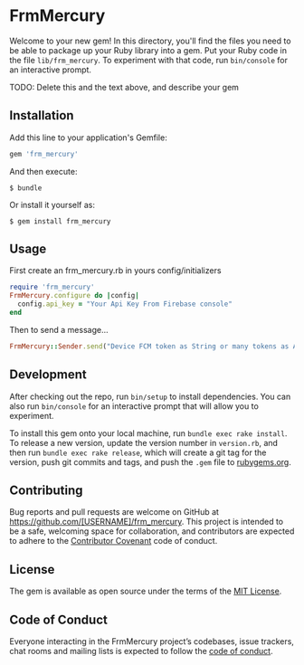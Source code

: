 # FrmMercury

Welcome to your new gem! In this directory, you'll find the files you need to be able to package up your Ruby library into a gem. Put your Ruby code in the file `lib/frm_mercury`. To experiment with that code, run `bin/console` for an interactive prompt.

TODO: Delete this and the text above, and describe your gem

## Installation

Add this line to your application's Gemfile:

```ruby
gem 'frm_mercury'
```

And then execute:

    $ bundle

Or install it yourself as:

    $ gem install frm_mercury

## Usage

First create an frm_mercury.rb in yours config/initializers

```ruby
require 'frm_mercury'
FrmMercury.configure do |config|
  config.api_key = "Your Api Key From Firebase console"
end
```

Then to send a message...
```ruby
FrmMercury::Sender.send("Device FCM token as String or many tokens as Array", "Some title", "Some body message", "sound.mp3 (Leave empty for default)", "Hash in case you want to send extra info (optional)")
```

## Development

After checking out the repo, run `bin/setup` to install dependencies. You can also run `bin/console` for an interactive prompt that will allow you to experiment.

To install this gem onto your local machine, run `bundle exec rake install`. To release a new version, update the version number in `version.rb`, and then run `bundle exec rake release`, which will create a git tag for the version, push git commits and tags, and push the `.gem` file to [rubygems.org](https://rubygems.org).

## Contributing

Bug reports and pull requests are welcome on GitHub at https://github.com/[USERNAME]/frm_mercury. This project is intended to be a safe, welcoming space for collaboration, and contributors are expected to adhere to the [Contributor Covenant](http://contributor-covenant.org) code of conduct.

## License

The gem is available as open source under the terms of the [MIT License](https://opensource.org/licenses/MIT).

## Code of Conduct

Everyone interacting in the FrmMercury project’s codebases, issue trackers, chat rooms and mailing lists is expected to follow the [code of conduct](https://github.com/[USERNAME]/frm_mercury/blob/master/CODE_OF_CONDUCT.md).

